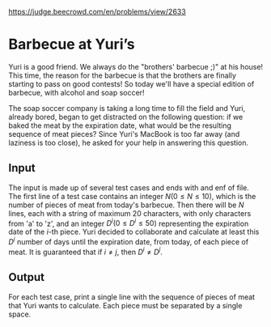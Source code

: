 https://judge.beecrowd.com/en/problems/view/2633

# Barbecue at Yuri’s

Yuri is a good friend. We always do the "brothers' barbecue ;)" at his house!
This time, the reason for the barbecue is that the brothers are finally starting
to pass on good contests! So today we'll have a special edition of barbecue,
with alcohol and soap soccer!

The soap soccer company is taking a long time to fill the field and Yuri,
already bored, began to get distracted on the following question: if we baked
the meat by the expiration date, what would be the resulting sequence of meat
pieces? Since Yuri's MacBook is too far away (and laziness is too close), he
asked for your help in answering this question.

## Input

The input is made up of several test cases and ends with and enf of file. The
first line of a test case contains an integer $N (0 \leq N \leq 10)$, which is
the number of pieces of meat from today's barbecue. Then there will be $N$
lines, each with a string of maximum 20 characters, with only characters from
'a' to 'z', and an integer $D^i (0 \leq D^i \leq 50)$ representing the
expiration date of the $i$-th piece. Yuri decided to collaborate and calculate
at least this $D^i$ number of days until the expiration date, from today, of each
piece of meat. It is guaranteed that if $i \neq j$, then $D^i \neq D^j$.

## Output

For each test case, print a single line with the sequence of pieces of meat that
Yuri wants to calculate. Each piece must be separated by a single space.
